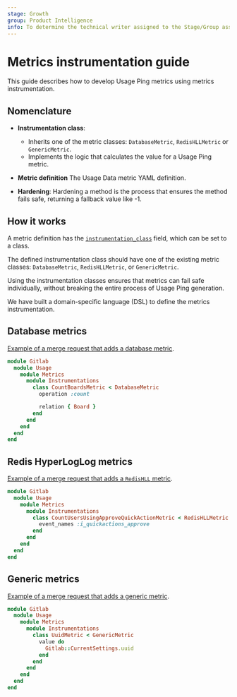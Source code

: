 ```yaml
---
stage: Growth
group: Product Intelligence
info: To determine the technical writer assigned to the Stage/Group associated with this page, see https://about.gitlab.com/handbook/engineering/ux/technical-writing/#assignments
---
```


# Metrics instrumentation guide

This guide describes how to develop Usage Ping metrics using metrics instrumentation.

## Nomenclature

- **Instrumentation class**:
  - Inherits one of the metric classes: `DatabaseMetric`, `RedisHLLMetric` or `GenericMetric`.
  - Implements the logic that calculates the value for a Usage Ping metric.

- **Metric definition**
  The Usage Data metric YAML definition.

- **Hardening**:
  Hardening a method is the process that ensures the method fails safe, returning a fallback value like -1.

## How it works

A metric definition has the [`instrumentation_class`](metrics_dictionary.md) field, which can be set to a class.

The defined instrumentation class should have one of the existing metric classes: `DatabaseMetric`, `RedisHLLMetric`, or `GenericMetric`.

Using the instrumentation classes ensures that metrics can fail safe individually, without breaking the entire 
 process of Usage Ping generation.

We have built a domain-specific language (DSL) to define the metrics instrumentation.

## Database metrics

[Example of a merge request that adds a database metric](https://gitlab.com/gitlab-org/gitlab/-/merge_requests/60022).

```ruby
module Gitlab
  module Usage
    module Metrics
      module Instrumentations
        class CountBoardsMetric < DatabaseMetric
          operation :count

          relation { Board }
        end
      end
    end
  end
end
```

## Redis HyperLogLog metrics

[Example of a merge request that adds a `RedisHLL` metric](https://gitlab.com/gitlab-org/gitlab/-/merge_requests/60089/diffs).

```ruby
module Gitlab
  module Usage
    module Metrics
      module Instrumentations
        class CountUsersUsingApproveQuickActionMetric < RedisHLLMetric
          event_names :i_quickactions_approve
        end
      end
    end
  end
end
```

## Generic metrics

[Example of a merge request that adds a generic metric](https://gitlab.com/gitlab-org/gitlab/-/merge_requests/60256).

```ruby
module Gitlab
  module Usage
    module Metrics
      module Instrumentations
        class UuidMetric < GenericMetric
          value do
            Gitlab::CurrentSettings.uuid
          end
        end
      end
    end
  end
end
```

